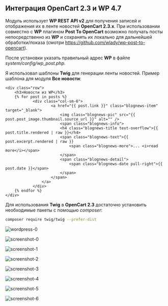 ## Интеграция OpenCart 2.3 и WP 4.7

Модуль использует **WP REST API v2** для получения записей и отображения их в ленте новостей **OpenCart 2.3.x**.
При использовании совместно с **WP** плагином **Post To OpenCart** возможно получать посты непосредственно из **WP**
и сохранять их локально для дальнейшей обработки/показа (смотри https://github.com/wlady/wp-post-to-opencart).

После установки указать правильный адрес **WP** в файле _system/config/wp_post.php_.

Я использовал шаблоны **Twig** для генерации ленты новостей. Пример шаблона для модуля **Все новости**:
```
<div class="row">
    <h3>Новости из WP</h3>
    {% for post in posts %}
            <div class="col-sm-6">
                    <a href="{{ post.link }}" class="blognews-item" target="_blank">
                        <img class="blognews-pic" src="{{ post.post_image.thumbnail.source_url }}" alt="" />
                        <span class="blognews-info">
                        <h4 class="blognews-title text-overflow">{{ post.title.rendered | raw }}</h4>
                        <span class="blognews-text">{{ post.excerpt.rendered | raw }}
                            <span class="blognews-more">... <i>read more</i></span>
                        </span>
                        <span class="blognews-detail">
                            <span class="blognews-date pull-right">{{ post.date }}</span>
                        </span>
                    </span>
                </a>
            </div>
    {% endfor %}
</div>
```


Для использования **Twig** в **OpenCart 2.3** достаточно установить необходимые пакеты с помощью _composer_:

```sh
composer require twig/twig --prefer-dist
```

![wordpress-0](wordpress-0.png)

![screenshot-0](screenshot-0.png)

![screenshot-1](screenshot-1.png)

![screenshot-2](screenshot-2.png)

![screenshot-3](screenshot-3.png)

![screenshot-4](screenshot-4.png)

![screenshot-5](screenshot-5.png)

![screenshot-6](screenshot-6.png)

